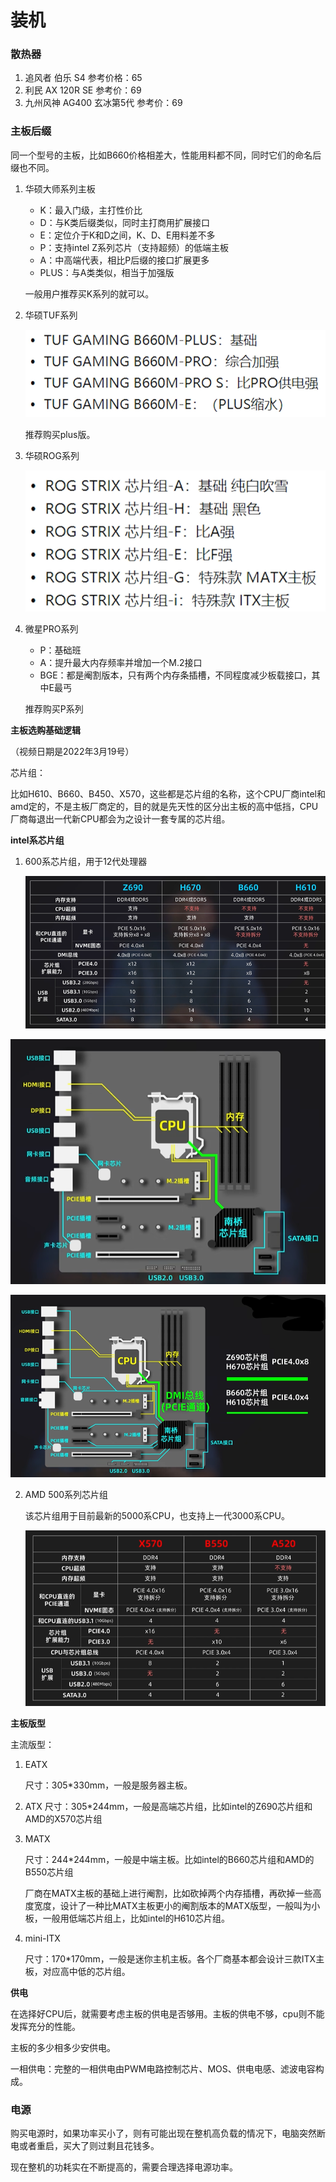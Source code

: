 # 装机

### **散热器**

1. 追风者 伯乐 S4  参考价格：65
2. 利民 AX 120R SE 参考价：69
3. 九州风神 AG400 玄冰第5代 参考价：69



### **主板后缀**

同一个型号的主板，比如B660价格相差大，性能用料都不同，同时它们的命名后缀也不同。

1. 华硕大师系列主板

   - K：最入门级，主打性价比
   - D：与K类后缀类似，同时主打商用扩展接口
   - E：定位介于K和D之间，K、D、E用料差不多
   - P：支持intel Z系列芯片（支持超频）的低端主板
   - A：中高端代表，相比P后缀的接口扩展更多
   - PLUS：与A类类似，相当于加强版

   一般用户推荐买K系列的就可以。

2. 华硕TUF系列

   ![image-20230415194442076](./%E8%A3%85%E6%9C%BA.images/image-20230415194442076.png)

   推荐购买plus版。

3. 华硕ROG系列

   ![image-20230415194641948](./%E8%A3%85%E6%9C%BA.images/image-20230415194641948.png)

4. 微星PRO系列

   - P：基础班
   - A：提升最大内存频率并增加一个M.2接口
   - BGE：都是阉割版本，只有两个内存条插槽，不同程度减少板载接口，其中E最丐

   推荐购买P系列



**主板选购基础逻辑**

（视频日期是2022年3月19号）

芯片组：

比如H610、B660、B450、X570，这些都是芯片组的名称，这个CPU厂商intel和amd定的，不是主板厂商定的，目的就是先天性的区分出主板的高中低挡，CPU厂商每退出一代新CPU都会为之设计一套专属的芯片组。

**intel系芯片组**

1. 600系芯片组，用于12代处理器

   ![image-20230415200629114](./%E8%A3%85%E6%9C%BA.images/image-20230415200629114.png)





![image-20230415200240012](./%E8%A3%85%E6%9C%BA.images/image-20230415200240012.png)



![image-20230415200417894](./%E8%A3%85%E6%9C%BA.images/image-20230415200417894.png)



2. AMD 500系列芯片组

   该芯片组用于目前最新的5000系CPU，也支持上一代3000系CPU。

   ![image-20230415201019635](./%E8%A3%85%E6%9C%BA.images/image-20230415201019635.png)



**主板版型**

主流版型：

1. EATX

   尺寸：305\*330mm，一般是服务器主板。

2. ATX
   尺寸：305\*244mm，一般是高端芯片组，比如intel的Z690芯片组和AMD的X570芯片组

3. MATX

   尺寸：244\*244mm，一般是中端主板。比如intel的B660芯片组和AMD的B550芯片组

   厂商在MATX主板的基础上进行阉割，比如砍掉两个内存插槽，再砍掉一些高度宽度，设计了一种比MATX主板更小的阉割版本的MATX版型，一般叫为小板，一般用低端芯片组上，比如intel的H610芯片组。

4. mini-ITX

   尺寸：170\*170mm，一般是迷你主机主板。各个厂商基本都会设计三款ITX主板，对应高中低的芯片组。



**供电**

在选择好CPU后，就需要考虑主板的供电是否够用。主板的供电不够，cpu则不能发挥充分的性能。

主板的多少相多少安供电。

一相供电：完整的一相供电由PWM电路控制芯片、MOS、供电电感、滤波电容构成。





### 电源

购买电源时，如果功率买小了，则有可能出现在整机高负载的情况下，电脑突然断电或者重启，买大了则过剩且花钱多。

现在整机的功耗实在不断提高的，需要合理选择电源功率。